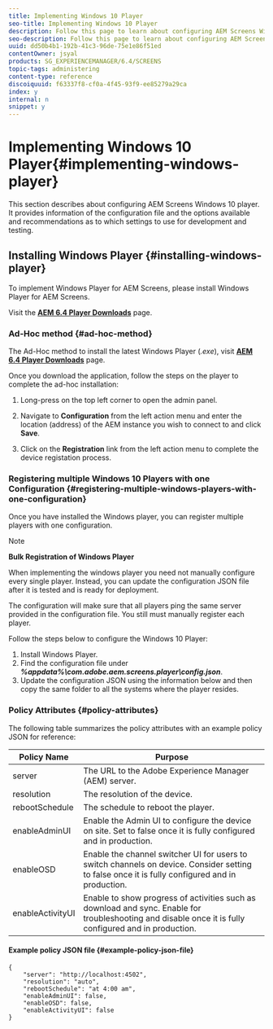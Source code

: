 ```yaml
---
title: Implementing Windows 10 Player
seo-title: Implementing Windows 10 Player
description: Follow this page to learn about configuring AEM Screens Windows 10 player. 
seo-description: Follow this page to learn about configuring AEM Screens Windows 10 player. 
uuid: dd50b4b1-192b-41c3-96de-75e1e86f51ed
contentOwner: jsyal
products: SG_EXPERIENCEMANAGER/6.4/SCREENS
topic-tags: administering
content-type: reference
discoiquuid: f63337f8-cf0a-4f45-93f9-ee85279a29ca
index: y
internal: n
snippet: y
---
```


# Implementing Windows 10 Player{#implementing-windows-player}

This section describes about configuring AEM Screens Windows 10 player. It provides information of the configuration file and the options available and recommendations as to which settings to use for development and testing.

<!--
Comment Type: annotation
Last Modified By: jsyal
Last Modified Date: 2018-11-12T18:19:46.950-0500
windows 10?
-->

## Installing Windows Player {#installing-windows-player}

To implement Windows Player for AEM Screens, please install Windows Player for AEM Screens.

Visit the [**AEM 6.4 Player Downloads**](https://download.macromedia.com/screens/) page.

### Ad-Hoc method {#ad-hoc-method}

The Ad-Hoc method to install the latest Windows Player (*.exe*), visit [**AEM 6.4 Player Downloads**](https://download.macromedia.com/screens/) page.

Once you download the application, follow the steps on the player to complete the ad-hoc installation:

1. Long-press on the top left corner to open the admin panel.
1. Navigate to **Configuration** from the left action menu and enter the location (address) of the AEM instance you wish to connect to and click **Save**.

1. Click on the **Registration** link from the left action menu to complete the device registation process.

### Registering multiple Windows 10 Players with one Configuration {#registering-multiple-windows-players-with-one-configuration}

Once you have installed the Windows player, you can register multiple players with one configuration.

>[!NOTE]
>
>**Bulk Registration of Windows Player**
>
>When implementing the windows player you need not manually configure every single player. Instead, you can update the configuration JSON file after it is tested and is ready for deployment.
>
>The configuration will make sure that all players ping the same server provided in the configuration file. You still must manually register each player.

Follow the steps below to configure the Windows 10 Player:

1. Install Windows Player.
1. Find the configuration file under ***%appdata%\com.adobe.aem.screens.player\config.json***.
1. Update the configuration JSON using the information below and then copy the same folder to all the systems where the player resides.

### Policy Attributes {#policy-attributes}

The following table summarizes the policy attributes with an example policy JSON for reference:

| **Policy Name** |**Purpose** |
|---|---|
| server |The URL to the Adobe Experience Manager (AEM) server. |
| resolution |The resolution of the device. |
| rebootSchedule |The schedule to reboot the player. |
| enableAdminUI |Enable the Admin UI to configure the device on site. Set to false once it is fully configured and in production. |
| enableOSD |Enable the channel switcher UI for users to switch channels on device. Consider setting to false once it is fully configured and in production. |
| enableActivityUI |Enable to show progress of activities such as download and sync. Enable for troubleshooting and disable once it is fully configured and in production. |

#### Example policy JSON file {#example-policy-json-file}

```
{
    "server": "http://localhost:4502",
    "resolution": "auto",
    "rebootSchedule": "at 4:00 am",
    "enableAdminUI": false,
    "enableOSD": false,
    "enableActivityUI": false
}
```

